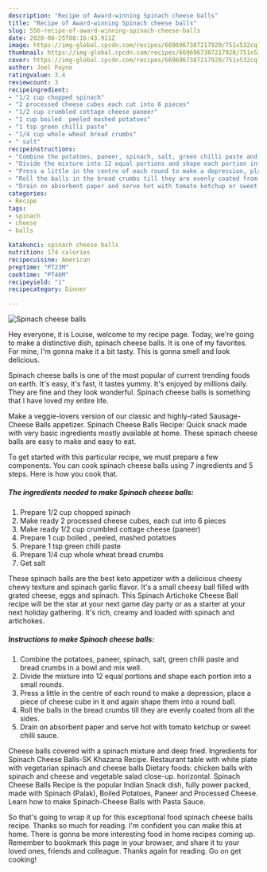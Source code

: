 ```yaml
---
description: "Recipe of Award-winning Spinach cheese balls"
title: "Recipe of Award-winning Spinach cheese balls"
slug: 556-recipe-of-award-winning-spinach-cheese-balls
date: 2020-06-25T08:16:43.911Z
image: https://img-global.cpcdn.com/recipes/6696967387217920/751x532cq70/spinach-cheese-balls-recipe-main-photo.jpg
thumbnail: https://img-global.cpcdn.com/recipes/6696967387217920/751x532cq70/spinach-cheese-balls-recipe-main-photo.jpg
cover: https://img-global.cpcdn.com/recipes/6696967387217920/751x532cq70/spinach-cheese-balls-recipe-main-photo.jpg
author: Joel Payne
ratingvalue: 3.4
reviewcount: 3
recipeingredient:
- "1/2 cup chopped spinach"
- "2 processed cheese cubes each cut into 6 pieces"
- "1/2 cup crumbled cottage cheese paneer"
- "1 cup boiled  peeled mashed potatoes"
- "1 tsp green chilli paste"
- "1/4 cup whole wheat bread crumbs"
- " salt"
recipeinstructions:
- "Combine the potatoes, paneer, spinach, salt, green chilli paste and bread crumbs in a bowl and mix well."
- "Divide the mixture into 12 equal portions and shape each portion into a small rounds."
- "Press a little in the centre of each round to make a depression, place a piece of cheese cube in it and again shape them into a round ball."
- "Roll the balls in the bread crumbs till they are evenly coated from all the sides."
- "Drain on absorbent paper and serve hot with tomato ketchup or sweet chilli sauce."
categories:
- Recipe
tags:
- spinach
- cheese
- balls

katakunci: spinach cheese balls 
nutrition: 174 calories
recipecuisine: American
preptime: "PT23M"
cooktime: "PT46M"
recipeyield: "1"
recipecategory: Dinner

---
```



![Spinach cheese balls](https://img-global.cpcdn.com/recipes/6696967387217920/751x532cq70/spinach-cheese-balls-recipe-main-photo.jpg)

Hey everyone, it is Louise, welcome to my recipe page. Today, we're going to make a distinctive dish, spinach cheese balls. It is one of my favorites. For mine, I'm gonna make it a bit tasty. This is gonna smell and look delicious.

Spinach cheese balls is one of the most popular of current trending foods on earth. It's easy, it's fast, it tastes yummy. It's enjoyed by millions daily. They are fine and they look wonderful. Spinach cheese balls is something that I have loved my entire life.

Make a veggie-lovers version of our classic and highly-rated Sausage-Cheese Balls appetizer. Spinach Cheese Balls Recipe: Quick snack made with very basic ingredients mostly available at home. These spinach cheese balls are easy to make and easy to eat.


To get started with this particular recipe, we must prepare a few components. You can cook spinach cheese balls using 7 ingredients and 5 steps. Here is how you cook that.

<!--inarticleads1-->

##### The ingredients needed to make Spinach cheese balls:

1. Prepare 1/2 cup chopped spinach
1. Make ready 2 processed cheese cubes, each cut into 6 pieces
1. Make ready 1/2 cup crumbled cottage cheese (paneer)
1. Prepare 1 cup boiled , peeled, mashed potatoes
1. Prepare 1 tsp green chilli paste
1. Prepare 1/4 cup whole wheat bread crumbs
1. Get  salt


These spinach balls are the best keto appetizer with a delicious cheesy chewy texture and spinach garlic flavor. It&#39;s a small cheesy ball filled with grated cheese, eggs and spinach. This Spinach Artichoke Cheese Ball recipe will be the star at your next game day party or as a starter at your next holiday gathering. It&#39;s rich, creamy and loaded with spinach and artichokes. 

<!--inarticleads2-->

##### Instructions to make Spinach cheese balls:

1. Combine the potatoes, paneer, spinach, salt, green chilli paste and bread crumbs in a bowl and mix well.
1. Divide the mixture into 12 equal portions and shape each portion into a small rounds.
1. Press a little in the centre of each round to make a depression, place a piece of cheese cube in it and again shape them into a round ball.
1. Roll the balls in the bread crumbs till they are evenly coated from all the sides.
1. Drain on absorbent paper and serve hot with tomato ketchup or sweet chilli sauce.


Cheese balls covered with a spinach mixture and deep fried. Ingredients for Spinach Cheese Balls-SK Khazana Recipe. Restaurant table with white plate with vegetarian spinach and cheese balls Dietary foods: chicken balls with spinach and cheese and vegetable salad close-up. horizontal. Spinach Cheese Balls Recipe is the popular Indian Snack dish, fully power packed, made with Spinach (Palak), Boiled Potatoes, Paneer and Processed Cheese. Learn how to make Spinach-Cheese Balls with Pasta Sauce. 

So that's going to wrap it up for this exceptional food spinach cheese balls recipe. Thanks so much for reading. I'm confident you can make this at home. There is gonna be more interesting food in home recipes coming up. Remember to bookmark this page in your browser, and share it to your loved ones, friends and colleague. Thanks again for reading. Go on get cooking!
